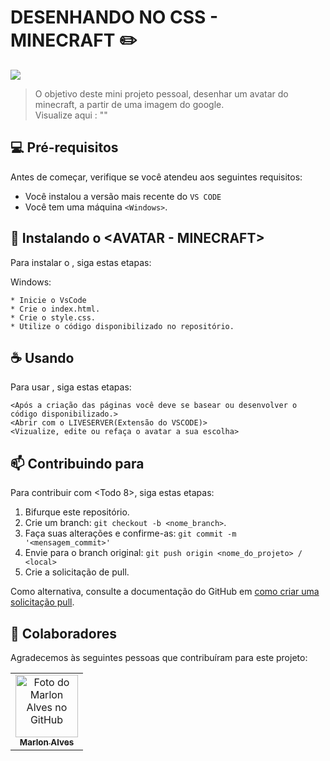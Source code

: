 # DESENHANDO NO CSS - MINECRAFT ✏️

<img src="https://media.discordapp.net/attachments/999712721941581977/1027404906929328138/unknown.png?width=192&height=400">

> O objetivo deste mini projeto pessoal, desenhar um avatar do minecraft, a partir de uma imagem do google.<br/>
> Visualize aqui : ""
## 💻 Pré-requisitos

Antes de começar, verifique se você atendeu aos seguintes requisitos:

* Você instalou a versão mais recente do `VS CODE`
* Você tem uma máquina `<Windows>`.

## 🚀 Instalando o <AVATAR - MINECRAFT>

Para instalar o <AVATAR>, siga estas etapas:

Windows:
```
* Inicie o VsCode
* Crie o index.html.
* Crie o style.css.
* Utilize o código disponibilizado no repositório. 
```

## ☕ Usando <Avatar>

Para usar <Avatar>, siga estas etapas:

```
<Após a criação das páginas você deve se basear ou desenvolver o código disponibilizado.>
<Abrir com o LIVESERVER(Extensão do VSCODE)>
<Vizualize, edite ou refaça o avatar a sua escolha>
```

## 📫 Contribuindo para <Avatar>

Para contribuir com <Todo 8>, siga estas etapas:

1. Bifurque este repositório.
2. Crie um branch: `git checkout -b <nome_branch>`.
3. Faça suas alterações e confirme-as: `git commit -m '<mensagem_commit>'`
4. Envie para o branch original: `git push origin <nome_do_projeto> / <local>`
5. Crie a solicitação de pull.

Como alternativa, consulte a documentação do GitHub em [como criar uma solicitação pull](https://help.github.com/en/github/collaborating-with-issues-and-pull-requests/creating-a-pull-request).

## 🤝 Colaboradores

Agradecemos às seguintes pessoas que contribuíram para este projeto:

<table>
  <tr>
    <td align="center">
      <a href="#">
        <img src="https://cdn.discordapp.com/attachments/999712721941581977/1003868547711254528/86992904.jpg" width="100px;" alt="Foto do Marlon Alves no GitHub"/><br>
        <sub>
          <b>Marlon Alves</b>
        </sub>
      </a>
    </td>
</table>


